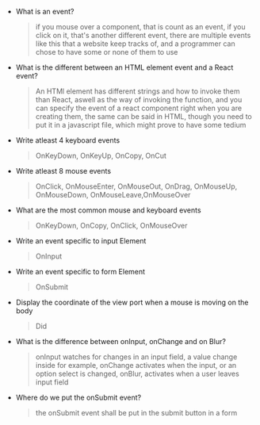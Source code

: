 -   What is an event?
    > if you mouse over a component, that is count as an event, if you click on it, that's another different event, there are multiple events like this that a website keep tracks of, and a programmer can chose to have some or none of them to use
-   What is the different between an HTML element event and a React event?
    > An HTMl element has different strings and how to invoke them than React, aswell as the way of invoking the function, and you can specify the event of a react component right when you are creating them, the same can be said in HTML, though you need to put it in a javascript file, which might prove to have some tedium
-   Write atleast 4 keyboard events
    > OnKeyDown, OnKeyUp, OnCopy, OnCut
-   Write atleast 8 mouse events
    > OnClick, OnMouseEnter, OnMouseOut, OnDrag, OnMouseUp, OnMouseDown, OnMouseLeave,OnMouseOver
-   What are the most common mouse and keyboard events
    > OnKeyDown, OnCopy, OnClick, OnMouseOver
-   Write an event specific to input Element
    > OnInput
-   Write an event specific to form Element
    > OnSubmit
-   Display the coordinate of the view port when a mouse is moving on the body
    > Did
-   What is the difference between onInput, onChange and on Blur?
    > onInput watches for changes in an input field, a value change inside for example, onChange activates when the input, or an option select is changed, onBlur, activates when a user leaves input field
-   Where do we put the onSubmit event?
    > the onSubmit event shall be put in the submit button in a form

